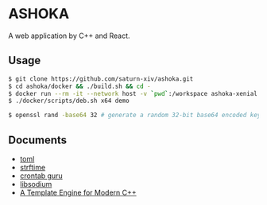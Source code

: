 # ASHOKA

A web application by C++ and React.

## Usage

```bash
$ git clone https://github.com/saturn-xiv/ashoka.git
$ cd ashoka/docker && ./build.sh && cd -
$ docker run --rm -it --network host -v `pwd`:/workspace ashoka-xenial # bionic, focal
$ ./docker/scripts/deb.sh x64 demo

```

```bash
$ openssl rand -base64 32 # generate a random 32-bit base64 encoded key
```

## Documents

- [toml](https://toml.io/en/)
- [strftime](http://www.cplusplus.com/reference/ctime/strftime/)
- [crontab guru](https://crontab.guru/)
- [libsodium](https://doc.libsodium.org/)
- [A Template Engine for Modern C++](https://pantor.github.io/inja/)
